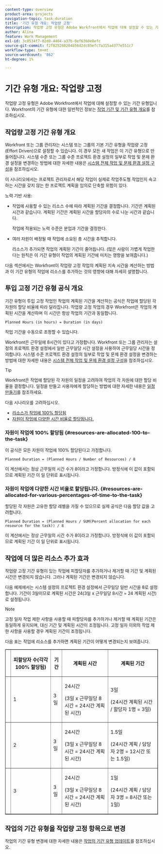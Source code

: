 ```yaml
---
content-type: overview
product-area: projects
navigation-topic: task-duration
title: '기간 유형 개요: 작업량 고정'
description: 작업량 고정 유형은 Adobe Workfront에서 작업에 대해 설정할 수 있는 기간 유형입니다. Workfront의 기간 유형에 대한 일반 정보는 작업 기간 및 기간 유형 개요를 참조하십시오.
author: Alina
feature: Work Management
exl-id: 3c8534f7-02d0-4404-a37b-0ef6360e8efc
source-git-commit: f2f825280204b56d2dc85efc7a315a4377e551c7
workflow-type: tm+mt
source-wordcount: '862'
ht-degree: 1%

---
```


# 기간 유형 개요: 작업량 고정

작업량 고정 유형은 Adobe Workfront에서 작업에 대해 설정할 수 있는 기간 유형입니다. Workfront의 기간 유형에 대한 일반적인 정보는 [작업 기간 및 기간 유형 개요](../../../manage-work/tasks/taskdurtn/task-duration-and-duration-type.md)를 참조하십시오.

## 작업량 고정 기간 유형 개요

Workfront 또는 그룹 관리자는 시스템 또는 그룹의 기본 기간 유형을 작업량 고정(Effort Driven)으로 설정할 수 있습니다. 이 경우 모든 새 작업은 이 기간 유형으로 만들어집니다. 시스템 수준 또는 그룹 수준 프로젝트 환경 설정의 일부로 작업 및 문제 환경 설정을 변경하는 방법에 대한 자세한 내용은 [시스템 전체 작업 및 문제 환경 설정 구성](../../../administration-and-setup/set-up-workfront/configure-system-defaults/set-task-issue-preferences.md)을 참조하십시오.

이 시나리오에서는 프로젝트 관리자로서 해당 작업이 실제로 작업주도형 작업인지 숙고하는 시간을 갖지 않는 한 프로젝트 계획을 임의로 단축할 위험이 있다.

노력 기반 사용:

* 작업에 사용할 수 있는 리소스 수에 따라 계획된 기간을 결정합니다. 기간은 계획된 시간과 같습니다. 계획된 기간은 계획된 시간을 할당자의 수로 나눈 시간과 같습니다.

  작업에 적용되는 노력 수준은 분업과 기간을 결정한다.

* 여러 자원이 배정될 때 작업에 소요된 총 시간을 추적합니다.

  리소스가 추가되면 작업의 계획된 기간이 줄어듭니다. (많은 사람이 가볍게 작업한다는 원칙은 이 기간 유형이 작업의 계획된 기간에 미치는 영향을 보여줍니다.)

다음 섹션에서는 Workfront이 작업량 고정 작업의 계획된 지속 시간을 계산하는 방법과 이 기간 유형의 작업에 리소스를 추가하는 것의 영향에 대해 자세히 설명합니다.

## 투입 고정 기간 유형 공식 개요

기간 유형이 투입 고정 작업인 작업의 계획된 기간을 계산하는 공식은 작업에 할당된 각 자원의 할당 비율에 따라 달라집니다. 작업량 고정 작업의 경우 Workfront은 작업의 계획된 시간을 계산하며 이 시간은 항상 작업의 기간과 동일합니다.

```
Planned Hours (in hours) = Duration (in days)
```

작업 기간을 수동으로 조정할 수 있습니다.

Workfront은 근무일에 8시간이 있다고 가정합니다. Workfront 또는 그룹 관리자는 설정의 프로젝트 환경 설정에서 일반 근무일당 시간 설정을 사용하여 근무일당 시간을 정의합니다. 시스템 수준 프로젝트 환경 설정의 일부로 작업 및 문제 환경 설정을 변경하는 방법에 대한 자세한 내용은 [시스템 전체 작업 및 문제 환경 설정 구성](../../../administration-and-setup/set-up-workfront/configure-system-defaults/set-task-issue-preferences.md)을 참조하십시오.

>[!TIP]
>
>Workfront은 작업에 할당된 각 자원의 일정을 고려하여 작업의 각 자원에 대한 할당 비율을 결정합니다. 일정을 만들고 사용자에게 할당하는 방법에 대한 자세한 내용은 [일정 만들기](../../../administration-and-setup/set-up-workfront/configure-timesheets-schedules/create-schedules.md)를 참조하세요.

다음 시나리오를 고려하십시오.

* [리소스가 작업에 100% 할당됨](#resources-are-allocated-100-to-the-task)
* [자원이 작업에 다양한 시간 비율로 할당됩니다.](#resources-are-allocated-for-various-percentages-of-time-to-the-task)

### 자원이 작업에 100% 할당됨 {#resources-are-allocated-100-to-the-task}

이 공식은 모든 자원이 작업에 100% 할당된다고 가정합니다.

```
Planned Duration = (Planned Hours / Number of Resources) / 8
```

이 계산에서는 정상 근무일의 시간 수가 8이라고 가정합니다. 방정식에 이 값이 포함되므로 계획된 기간 이 일 단위로 표시됩니다.

### 자원이 작업에 다양한 시간 비율로 할당됩니다. {#resources-are-allocated-for-various-percentages-of-time-to-the-task}

할당된 각 자원은 고유한 할당 레벨을 가질 수 있으므로 실제 공식은 다음 할당 값을 고려합니다.

```
Planned Duration = (Planned Hours / SUM(Percent allocation for each resource for the task)) / 8
```

이 계산에서는 정상 근무일의 시간 수가 8이라고 가정합니다. 방정식에 이 값이 포함되므로 계획된 기간 이 일 단위로 표시됩니다.

## 작업에 더 많은 리소스 추가 효과

작업량 고정 기간 유형이 있는 작업에 피할당자를 추가하거나 제거할 때 기간 및 계획된 시간은 변경되지 않습니다. 그러나 계획된 기간은 변경되지 않습니다.

다음 예제에서는 시스템 설정의 프로젝트 환경 설정에서 근무일당 일반 시간을 8로 설정합니다. 기간이 3일이므로 계획된 시간은 24(3일 x 근무일당 8시간 = 24 계획된 시간)로 설정됩니다.

>[!NOTE]
>
>고정 일자 작업 제한 사항을 사용할 때 피할당자를 추가하거나 제거할 때 계획된 기간은 동일하게 유지되며, 대신 기간 및 계획된 시간이 조정됩니다. 고정 일자 이외의 작업 제한 사항을 사용할 경우 계획된 기간이 조정됩니다.

다음 표는 작업에 리소스를 추가하면 계획된 기간이 어떻게 변경되는지 보여줍니다.

<table border="1" cellspacing="15" cellpadding="1"> 
 <col> 
 <col> 
 <col> 
 <col> 
 <col> 
 <thead> 
  <tr> 
   <th> </th> 
   <th> <p><strong>피할당자 수(각각 100% 할당됨)</strong> </p> </th> 
   <th> <p><strong>기간</strong> </p> </th> 
   <th> <p><strong>계획된 시간</strong> </p> </th> 
   <th><strong>계획된 기간</strong> </th> 
  </tr> 
 </thead> 
 <tbody> 
  <tr> 
   <td> </td> 
   <td> <p>1</p> </td> 
   <td> <p>3일</p> </td> 
   <td> <p>24시간</p> <p>(3일 x 근무일당 8시간 = 24시간 계획된 시간)</p> </td> 
   <td> <p>3일</p> <p>(24시간 계획된 시간 / 할당자 1명 = 3일)</p> </td> 
  </tr> 
  <tr> 
   <td> </td> 
   <td> <p>2</p> </td> 
   <td> <p>3일</p> </td> 
   <td> <p>24시간</p> <p>(3일 x 근무일당 8시간 = 24시간 계획된 시간)</p> </td> 
   <td> <p>1.5일</p> <p>(24시간 계획 / 담당자 2명 = 12시간 또는 1.5일)</p> </td> 
  </tr> 
  <tr> 
   <td> </td> 
   <td> <p>3</p> </td> 
   <td> <p>3일</p> </td> 
   <td> <p>24시간</p> <p>(3일 x 근무일당 8시간 = 24시간 계획된 시간)</p> </td> 
   <td> <p>1일</p> <p>(24시간 계획 / 담당자 3명 = 8시간 또는 1일)</p> </td> 
  </tr> 
 </tbody> 
</table>

## 작업의 기간 유형을 작업량 고정 항목으로 변경

작업의 기간 유형 변경에 대한 자세한 내용은 [작업의 기간 유형 업데이트](../../../manage-work/tasks/taskdurtn/update-duration-type-of-task.md)를 참조하십시오.

<!--
<p data-mc-conditions="QuicksilverOrClassic.Draft mode">(NOTE: replaced with new article linked above)</p>
-->

<!--
<ol data-mc-conditions="QuicksilverOrClassic.Draft mode">
<li value="1">Go to a task for which you want to change the Duration Type.</li>
<li value="2"> <p data-mc-conditions="QuicksilverOrClassic.Quicksilver">Click <strong>Task Details</strong> in the left panel, then in the Overview area click <strong>Duration Type</strong>. </p> </li>
<li value="3"> <p>Select <strong>Effort Driven</strong> from the drop-down menu.</p> </li>
<li value="4">Click <strong>Save</strong><strong>Changes</strong>.</li>
</ol>
-->
